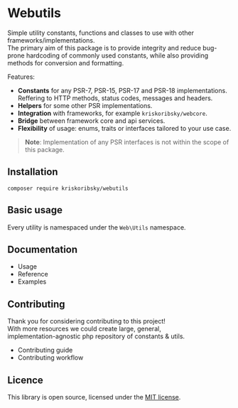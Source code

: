 # Webutils

Simple utility constants, functions and classes to use with other frameworks/implementations.  
The primary aim of this package is to provide integrity and reduce bug-prone hardcoding of
commonly used constants, while also providing methods for conversion and formatting.

Features:

-   **Constants** for any PSR-7, PSR-15, PSR-17 and PSR-18 implementations.  
    Reffering to HTTP methods, status codes, messages and headers.
-   **Helpers** for some other PSR implementations.
-   **Integration** with frameworks, for example `kriskoribsky/webcore`.
-   **Bridge** between framework core and api services.
-   **Flexibility** of usage: enums, traits or interfaces tailored to your use case.

> **Note**: Implementation of any PSR interfaces is not within the scope of this package.

## Installation

`composer require kriskoribsky/webutils`

## Basic usage

Every utility is namespaced under the `Web\Utils` namespace.

## Documentation

-   Usage
-   Reference
-   Examples

## Contributing

Thank you for considering contributing to this project!  
With more resources we could create large, general,  
implementation-agnostic php repository of constants & utils.

- Contributing guide
- Contributing workflow

## Licence

This library is open source, licensed under the [MIT license](LICENCE).
